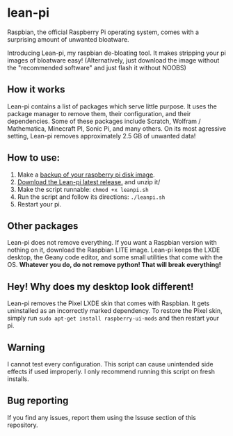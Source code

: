 # lean-pi
Raspbian, the official Raspberry Pi operating system, comes with a surprising amount of unwanted bloatware. 

Introducing Lean-pi, my raspbian de-bloating tool. It makes stripping your pi images of bloatware easy!
(Alternatively, just download the image without the "recommended software" and just flash it without NOOBS)

## How it works
Lean-pi contains a list of packages which serve little purpose. It uses the package manager to remove them, their configuration, and their dependencies.
Some of these packages include Scratch, Wolfram / Mathematica, Minecraft PI, Sonic Pi, and many others. On its most agressive setting, Lean-pi removes approximately 2.5 GB of unwanted data!

## How to use:
1) Make a [backup of your raspberry pi disk image](https://www.howtogeek.com/341944/how-to-clone-your-raspberry-pi-sd-card-for-foolproof-backup/). 
2) [Download the Lean-pi latest release.](https://github.com/Ravbug/lean-pi/releases) and unzip it/
3) Make the script runnable: `chmod +x leanpi.sh`
4) Run the script and follow its directions: `./leanpi.sh`
5) Restart your pi.

## Other packages
Lean-pi does not remove everything. If you want a Raspbian version with nothing on it, download the Raspbian LITE image. 
Lean-pi keeps the LXDE desktop, the Geany code editor, and some small utilities that come with the OS. 
**Whatever you do, do not remove python! That will break everything!**

## Hey! Why does my desktop look different! 
Lean-pi removes the Pixel LXDE skin that comes with Raspbian. It gets uninstalled as an incorrectly marked dependency.
To restore the Pixel skin, simply run 
```sudo apt-get install raspberry-ui-mods```
and then restart your pi. 

## Warning
I cannot test every configuration. This script can cause unintended side effects if used improperly. 
I only recommend running this script on fresh installs. 

## Bug reporting
If you find any issues, report them using the Issuse section of this repository. 
